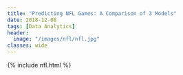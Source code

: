 ```yaml
---
title: "Predicting NFL Games: A Comparison of 3 Models"
date: 2018-12-08
tags: [Data Analytics]
header:
  image: "/images/nfl/nfl.jpg"
classes: wide
---
```


{% include nfl.html %}
